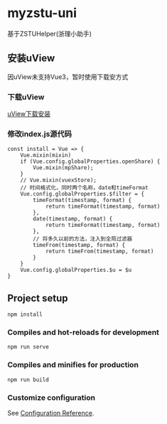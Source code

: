 # myzstu-uni

基于ZSTUHelper(浙理小助手)

## 安装uView
因uView未支持Vue3，暂时使用下载安方式
### 下载uView 
[uView下载安装](https://www.uviewui.com/components/install.html#下载安装)
### 修改index.js源代码
```javasrcipt
const install = Vue => {
	Vue.mixin(mixin) 
	if (Vue.config.globalProperties.openShare) {
		Vue.mixin(mpShare);
	}
	// Vue.mixin(vuexStore);
	// 时间格式化，同时两个名称，date和timeFormat
	Vue.config.globalProperties.$filter = {
		timeFormat(timestamp, format) {
			return timeFormat(timestamp, format)
		},
	    date(timestamp, format) {
			return timeFormat(timestamp, format)
		},
		// 将多久以前的方法，注入到全局过滤器
		timeFrom(timestamp, format) {
			return timeFrom(timestamp, format)
		}
	}
	Vue.config.globalProperties.$u = $u
}
```

## Project setup
```
npm install
```

### Compiles and hot-reloads for development
```
npm run serve
```

### Compiles and minifies for production
```
npm run build
```

### Customize configuration
See [Configuration Reference](https://cli.vuejs.org/config/).
